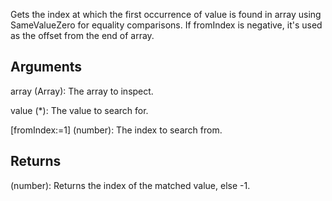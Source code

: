Gets the index at which the first occurrence of value is found in array using SameValueZero for equality comparisons. If fromIndex is negative, it's used as the offset from the end of array.


## Arguments

array (Array): The array to inspect.

value (*): The value to search for.

[fromIndex:=1] (number): The index to search from.


## Returns

(number): Returns the index of the matched value, else -1.
